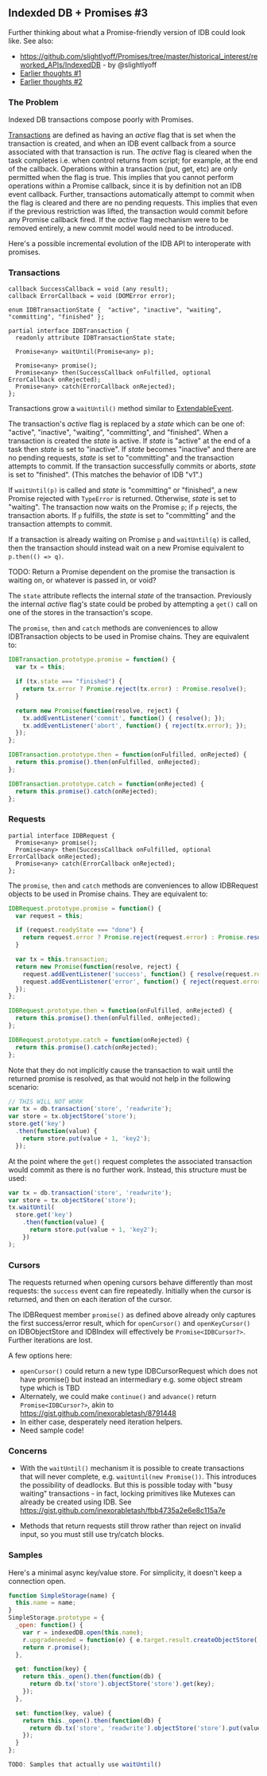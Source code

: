 ## Indexded DB + Promises #3 ##

Further thinking about what a Promise-friendly version of IDB could look like. See also:

* https://github.com/slightlyoff/Promises/tree/master/historical_interest/reworked_APIs/IndexedDB - by @slightlyoff
* [Earlier thoughts #1](https://gist.github.com/inexorabletash/8791448)
* [Earlier thoughts #2](https://gist.github.com/inexorabletash/9675881)

### The Problem ###

Indexed DB transactions compose poorly with Promises.

[Transactions](https://dvcs.w3.org/hg/IndexedDB/raw-file/tip/Overview.html#transaction-concept) are defined as having an *active* flag that is set when the transaction is created, and when an IDB event callback from a source associated with that transaction is run. The *active* flag is cleared when the task completes i.e. when control returns from script; for example, at the end of the callback. Operations within a transaction (put, get, etc) are only permitted when the flag is true. This implies that you cannot perform operations within a Promise callback, since it is by definition not an IDB event callback. Further, transactions automatically attempt to commit when the flag is cleared and there are no pending requests. This implies that even if the previous restriction was lifted, the transaction would commit before any Promise callback fired. If the *active* flag mechanism were to be removed entirely, a new commit model would need to be introduced.

Here's a possible incremental evolution of the IDB API to interoperate with promises.

### Transactions ###

```
callback SuccessCallback = void (any result);
callback ErrorCallback = void (DOMError error);

enum IDBTransactionState {  "active", "inactive", "waiting", "committing", "finished" };

partial interface IDBTransaction {
  readonly attribute IDBTransactionState state;
  
  Promise<any> waitUntil(Promise<any> p);

  Promise<any> promise();
  Promise<any> then(SuccessCallback onFulfilled, optional ErrorCallback onRejected);
  Promise<any> catch(ErrorCallback onRejected);
};
```

Transactions grow a `waitUntil()` method similar to [ExtendableEvent](https://slightlyoff.github.io/ServiceWorker/spec/service_worker/index.html#extendable-event).

The transaction's *active* flag is replaced by a *state* which can be one of: "active", "inactive", "waiting", "committing", and "finished". When a transaction is created the *state* is active. If *state* is "active" at the end of a task then *state* is set to "inactive". If *state* becomes "inactive" and there are no pending requests, *state* is set to "committing" and the transaction attempts to commit. If the transaction successfully commits or aborts, *state* is set to "finished". (This matches the behavior of IDB "v1".)

If `waitUntil(p)` is called and *state* is "committing" or "finished", a new Promise rejected with `TypeError` is returned. Otherwise, *state* is set to "waiting". The transaction now waits on the Promise `p`; if `p` rejects, the transaction aborts. If `p` fulfills, the *state* is set to "committing" and the transaction attempts to commit.

If a transaction is already waiting on Promise `p` and `waitUntil(q)` is called, then the transaction should instead wait on a new Promise equivalent to `p.then(() => q)`.

TODO: Return a Promise dependent on the promise the transaction is waiting on, or whatever is passed in, or void?

The `state` attribute reflects the internal *state* of the transaction. Previously the internal *active* flag's state could be probed by attempting a `get()` call on one of the stores in the transaction's scope.

The `promise`, `then` and `catch` methods are conveniences to allow IDBTransaction objects to be used in Promise chains. They are equivalent to:

```js
IDBTransaction.prototype.promise = function() {
  var tx = this;

  if (tx.state === "finished") {
    return tx.error ? Promise.reject(tx.error) : Promise.resolve();
  }

  return new Promise(function(resolve, reject) {
    tx.addEventListener('commit', function() { resolve(); });
    tx.addEventListener('abort', function() { reject(tx.error); });
  });
};

IDBTransaction.prototype.then = function(onFulfilled, onRejected) {
  return this.promise().then(onFulfilled, onRejected);
};

IDBTransaction.prototype.catch = function(onRejected) {
  return this.promise().catch(onRejected);
};
```

### Requests ###

```
partial interface IDBRequest {
  Promise<any> promise();
  Promise<any> then(SuccessCallback onFulfilled, optional ErrorCallback onRejected);
  Promise<any> catch(ErrorCallback onRejected);
};
```

The `promise`, `then` and `catch` methods are conveniences to allow IDBRequest objects to be used in Promise chains. They are equivalent to:

```js
IDBRequest.prototype.promise = function() {
  var request = this;

  if (request.readyState === "done") {
    return request.error ? Promise.reject(request.error) : Promise.resolve(request.result);
  }

  var tx = this.transaction;
  return new Promise(function(resolve, reject) {
    request.addEventListener('success', function() { resolve(request.result); });
    request.addEventListener('error', function() { reject(request.error); });
  });
};

IDBRequest.prototype.then = function(onFulfilled, onRejected) {
  return this.promise().then(onFulfilled, onRejected);
};

IDBRequest.prototype.catch = function(onRejected) {
  return this.promise().catch(onRejected);
};
```

Note that they do not implicitly cause the transaction to wait until the returned promise is resolved, as that would not help in the following scenario:

```js
// THIS WILL NOT WORK
var tx = db.transaction('store', 'readwrite');
var store = tx.objectStore('store');
store.get('key')
  .then(function(value) {
    return store.put(value + 1, 'key2');
  });
```

At the point where the `get()` request completes the associated transaction would commit as there is no further work. Instead, this structure must be used:

```js
var tx = db.transaction('store', 'readwrite');
var store = tx.objectStore('store');
tx.waitUntil(
  store.get('key')
    .then(function(value) {
      return store.put(value + 1, 'key2');
    })
);
```

### Cursors ###

The requests returned when opening cursors behave differently than most requests: the `success` event can fire repeatedly. Initially when the cursor is returned, and then on each iteration of the cursor.

The IDBRequest member `promise()` as defined above already only captures the first success/error result, which for `openCursor()` and `openKeyCursor()` on IDBObjectStore and IDBIndex will effectively be `Promise<IDBCursor?>`. Further iterations are lost.

A few options here:

* `openCursor()` could return a new type IDBCursorRequest which does not have promise() but instead an intermediary e.g. some object stream type which is TBD
* Alternately, we could make `continue()` and `advance()` return `Promise<IDBCursor?>`, akin to https://gist.github.com/inexorabletash/8791448 
* In either case, desperately need iteration helpers.
* Need sample code!


### Concerns ###

* With the `waitUntil()` mechanism it is possible to create transactions that will never complete, e.g. `waitUntil(new Promise())`. This introduces the possibility of deadlocks. But this is possible today with "busy waiting" transactions - in fact, locking primitives like Mutexes can already be created using IDB. See https://gist.github.com/inexorabletash/fbb4735a2e6e8c115a7e

* Methods that return requests still throw rather than reject on invalid input, so you must still use try/catch blocks.


### Samples ###

Here's a minimal async key/value store. For simplicity, it doesn't keep a connection open.

```js
function SimpleStorage(name) {
  this.name = name;
}
SimpleStorage.prototype = {
  _open: function() {
    var r = indexedDB.open(this.name);
    r.upgradeneeded = function(e) { e.target.result.createObjectStore('store'); };
    return r.promise();
  },

  get: function(key) {
    return this._open().then(function(db) {
      return db.tx('store').objectStore('store').get(key);
    });
  },

  set: function(key, value) {
    return this._open().then(function(db) {
      return db.tx('store', 'readwrite').objectStore('store').put(value, key);
    });
  }
};

TODO: Samples that actually use waitUntil()

```

